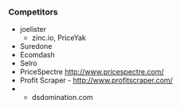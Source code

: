 ### Competitors

- joelister
	- zinc.io, PriceYak
- Suredone
- Ecomdash
- Selro
- PriceSpectre http://www.pricespectre.com/
- Profit Scraper - http://www.profitscraper.com/
- * dsdomination.com